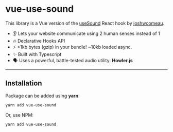 # vue-use-sound

This library is a Vue version of the [useSound](https://github.com/joshwcomeau/use-sound) React hook by [joshwcomeau](https://github.com/joshwcomeau).

- 👂 Lets your website communicate using 2 human senses instead of 1
- 🔥 Declarative Hooks API
- ⚡️ <1kb bytes (gzip) in your bundle! ~10kb loaded async.
- ✨ Built with Typescript
- 🗣 Uses a powerful, battle-tested audio utility: **Howler.js**

---

## Installation

Package can be added using **yarn**:

```bash
yarn add vue-use-sound
```

Or, use NPM:

```bash
yarn add vue-use-sound
```
